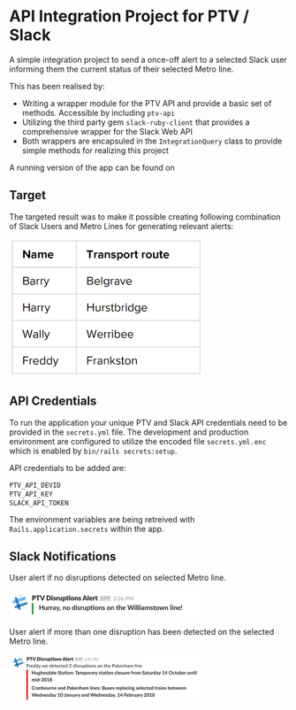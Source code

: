 # API Integration Project for PTV / Slack

A simple integration project to send a once-off alert to a selected Slack user informing them the current status of their selected Metro line. 

This has been realised by:

* Writing a wrapper module for the PTV API and provide a basic set of methods. Accessible by including `ptv-api`
* Utilizing the third party gem `slack-ruby-client` that provides a comprehensive wrapper for the Slack Web API
* Both wrappers are encapsuled in the `IntegrationQuery` class to provide simple methods for realizing this project

A running version of the app can be found on [](https://damp-sea-30508.herokuapp.com/)

## Target

The targeted result was to make it possible creating following combination of Slack Users and Metro Lines for generating relevant alerts:

![](screenshots/integrationsproject.png) 

## API Credentials

To run the application your unique PTV and Slack API credentials need to be provided in the `secrets.yml` file. The development and production environment are configured to utilize the encoded file `secrets.yml.enc` which is enabled by `bin/rails secrets:setup`. 

API credentials to be added are: 

```
PTV_API_DEVID
PTV_API_KEY
SLACK_API_TOKEN 
```

The environment variables are being retreived with `Rails.application.secrets` within the app.

## Slack Notifications

User alert if no disruptions detected on selected Metro line.

![](screenshots/no_disruptions_notification.png)

User alert if more than one disruption has been detected on the selected Metro line.

 ![](screenshots/disruptions_notification.png) 
